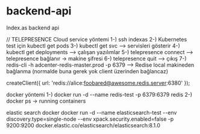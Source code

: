 # backend-api
Index.as backend api

// TELEPRESENCE Cloud service yöntemi
1-) ssh indexas
2-) Kubernetes test için kubectl get pods
3-) kubectl get svc --> servisleri gösterir
4-) kubectl get deployments --> çalışan yazılımlar
5-) telepresence connect --> telepresence bağlanır -> makine şifresi
6-) telepresence quit --> çıkış
7-) redis-cli -h adcenter-redis-master.prod -p 6379 --> Redise local makineden bağlanma (normalde buna gerek yok client üzerinden bağlancaz)

createClient({
  url: 'redis://alice:foobared@awesome.redis.server:6380'
});

docker yöntemi
1-) docker run -d --name redis-test -p 6379:6379 redis
2-) docker ps -> running containers

elastic search docker
docker run -d --name elasticsearch-test --env discovery.type=single-node --env xpack.security.enabled=false -p 9200:9200 docker.elastic.co/elasticsearch/elasticsearch:8.1.0